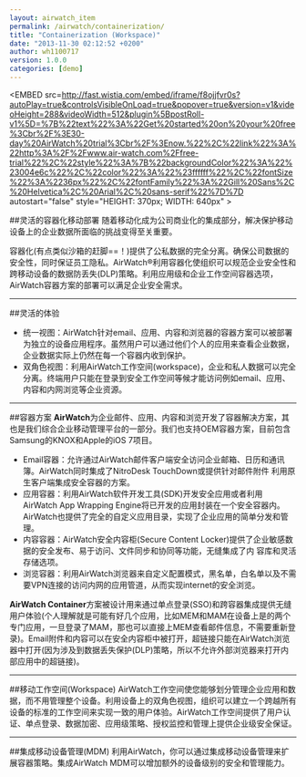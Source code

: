 ```yaml
---
layout: airwatch_item
permalink: /airwatch/containerization/
title: "Containerization (Workspace)"
date: "2013-11-30 02:12:52 +0200"
author: wh1100717
version: 1.0.0
categories: [demo]
---
```


<EMBED src=http://fast.wistia.com/embed/iframe/f8ojjfvr0s?autoPlay=true&controlsVisibleOnLoad=true&popover=true&version=v1&videoHeight=288&videoWidth=512&plugin%5BpostRoll-v1%5D=%7B%22text%22%3A%22Get%20started%20on%20your%20free%3Cbr%2F%3E30-day%20AirWatch%20trial%3Cbr%2F%3Enow.%22%2C%22link%22%3A%22http%3A%2F%2Fwww.air-watch.com%2Ffree-trial%22%2C%22style%22%3A%7B%22backgroundColor%22%3A%22%23004e6c%22%2C%22color%22%3A%22%23ffffff%22%2C%22fontSize%22%3A%2236px%22%2C%22fontFamily%22%3A%22Gill%20Sans%2C%20Helvetica%2C%20Arial%2C%20sans-serif%22%7D%7D autostart="false" style="HEIGHT: 370px; WIDTH: 640px" >
</EMBED>


##灵活的容器化移动部署
随着移动化成为公司商业化的集成部分，解决保护移动设备上的企业数据所面临的挑战变得至关重要。

容器化(有点类似沙箱的赶脚==！)提供了公私数据的完全分离。确保公司数据的安全性，同时保证员工隐私。AirWatch®利用容器化使组织可以规范企业安全性和跨移动设备的数据防丢失(DLP)策略。利用应用级和企业工作空间容器选项，AirWatch容器方案的部署可以满足企业安全需求。

-------------------------------------------
##灵活的体验
* 统一视图：AirWatch针对email、应用、内容和浏览器的容器方案可以被部署为独立的设备应用程序。虽然用户可以通过他们个人的应用来查看企业数据，企业数据实际上仍然在每一个容器内收到保护。
* 双角色视图：利用AirWatch工作空间(workspace)，企业和私人数据可以完全分离。终端用户只能在登录到安全工作空间等候才能访问例如email、应用、内容和内网浏览等企业资源。

-------------------------------------------
##容器方案
**AirWatch**为企业邮件、应用、内容和浏览开发了容器解决方案，其也是我们综合企业移动管理平台的一部分。我们也支持OEM容器方案，目前包含Samsung的KNOX和Apple的iOS 7项目。

* Email容器：允许通过AirWatch邮件客户端安全访问企业邮箱、日历和通讯簿。AirWatch同时集成了NitroDesk TouchDown或提供针对邮件附件
  利用原生客户端集成安全容器的方案。
* 应用容器：利用AirWatch软件开发工具(SDK)开发安全应用或者利用AirWatch App Wrapping Engine将已开发的应用封装在一个安全容器内。
  AirWatch也提供了完全的自定义应用目录，实现了企业应用的简单分发和管理。
* 内容容器：AirWatch安全内容柜(Secure Content Locker)提供了企业敏感数据的安全发布、易于访问、文件同步和协同等功能，无缝集成了内
  容库和灵活存储选项。
* 浏览容器：利用AirWatch浏览器来自定义配置模式，黑名单，白名单以及不需要VPN连接的访问内网的应用管道，从而实现internet的安全浏览。

**AirWatch Container**方案被设计用来通过单点登录(SSO)和跨容器集成提供无缝用户体验(个人理解就是可能有好几个应用，比如MEM和MAM在设备上是的两个专门应用，一旦登录了MAM，那也可以直接上MEM查看邮件信息，不需要重新登录)。Email附件和内容可以在安全内容柜中被打开，超链接只能在AirWatch浏览器中打开(因为涉及到数据丢失保护(DLP)策略，所以不允许外部浏览器来打开内部应用中的超链接)。

-------------------------------------------
##移动工作空间(Workspace)
AirWatch工作空间使您能够划分管理企业应用和数据，而不用管理整个设备。利用设备上的双角色视图，组织可以建立一个跨越所有设备的标准的工作空间来实现一致的用户体验。AirWatch工作空间提供了用户认证、单点登录、数据加密、应用级策略、授权监控和管理上提供企业级安全保证。

-------------------------------------------
##集成移动设备管理(MDM)
利用AirWatch，你可以通过集成移动设备管理来扩展容器策略。集成AirWatch MDM可以增加额外的设备级别的安全和管理能力。